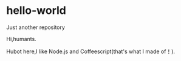 # hello-world
Just another repository

Hi,humants.

Hubot here,I like Node.js and Coffeescript(that's what I made of！).
